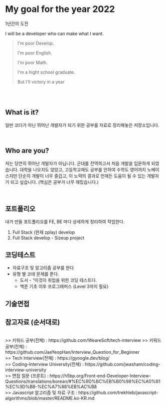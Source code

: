 # My goal for the year 2022
1년간의 도전

I will be a developer who can make what I want.
<br>

> I'm poor Develop.
> 
> I'm poor English.
> 
> I'm poor Math.
> 
> I'm a hight school graduate.
> 
> But I'll victory in a year
<br>

<br>

## What is it?
일반 코더가 아닌 뛰어난 개발자가 되기 위한 공부를 자료로 정리해놓은 저장소입니다.

<br>

## Who are you?
저는 당연히 뛰어난 개발자가 아닙니다. 군대를 전역하고서 처음 개발을 입문하게 되었습니다. 대학을 나오지도 않았고, 고등학교때도 공부를 안하여 수학도 영어까지 노베이스지만 단순히 개발이 너무 즐겁고, 이 노력의 결과로 언제든 도움이 될 수 있는 개발자가 되고 싶습니다.  (핵심은 공부가 너무 재밌습니다.) 

<br>

## 포트폴리오
내가 만들 포트폴리오를 FE, BE 마다 상세하게 정리하여 작업한다.

1. Full Stack (현재 zplay) develop
2. Full Stack develop - Sizeup project

## 코딩테스트
* 자료구조 및 알고리즘 공부를 한다
* 유형 별 코테 문제를 푼다.
  * 도서 - “이것이 취업을 위한 코딩 테스트다.
  * 백준 기초 이후 프로그래머스 (Level 3까지 필요)

## 기술면접







## 참고자료 (순서대로)
<br>
>> 키워드 공부(전체) : https://github.com/WeareSoft/tech-interview
>> 키워드 공부(전체) : https://github.com/JaeYeopHan/Interview_Question_for_Beginner
<br>
>> Tech Interview(전체) : https://gyoogle.dev/blog/
<br>
>> Coding-Interview University(전체) : https://github.com/jwasham/coding-interview-university <br>
>> 면접 질문 (프론트) : https://h5bp.org/Front-end-Developer-Interview-Questions/translations/korean/#%EC%9D%BC%EB%B0%98%EC%A0%81%EC%9D%B8-%EC%A7%88%EB%AC%B8
<br>
>> Javascript 알고리즘 및 자료 구조 : https://github.com/trekhleb/javascript-algorithms/blob/master/README.ko-KR.md
